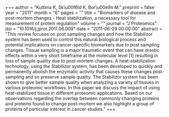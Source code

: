 +++
author = "Kultima K, Sk\u00f6ld K, Bor\u00e9n M."
preprint = false
year = "2011"
month = "6"
pages = ""
title = "Biomarkers of disease and post-mortem changes - Heat stabilization, a necessary tool for measurement of protein regulation"
volume = ""
journal = "J Proteomics"
doi = "10.1016/j.jprot.2011.06.009"
date = "2011-06-29 00:00:00"
abstract = "This review focuses on post sampling changes and how the Stabilizor system has been used to control this natural biological process and potential implications on cancer-specific biomarkers due to post sampling changes. Tissue sampling is a major traumatic event that can have drastic effects within a very short timeframe at the molecular level [1] resulting in loss of sample quality due to post-mortem changes. A heat-stabilization technology, using the Stabilizor system, has been developed to quickly and permanently abolish the enzymatic activity that causes these changes post-sampling and so preserve sample quality. The Stabilizor system has been shown to give better sample quality when analyzing a variety of tissues in various proteomic workflows. In this paper we discuss the impact of using heat-stabilized tissue in different proteomic applications. Based on our observations regarding the overlap between commonly changing proteins and proteins found to change post-mortem we also highlight a group of proteins of particular interest in cancer studies."
+++

